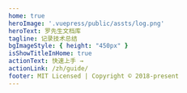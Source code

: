 ```yaml
---
home: true
heroImage: '.vuepress/public/assts/log.png'
heroText: 罗先生文档库
tagline: 记录技术总结
bgImageStyle: { height: "450px" }
isShowTitleInHome: true
actionText: 快速上手 → 
actionLink: /zh/guide/
footer: MIT Licensed | Copyright © 2018-present 
---
```



